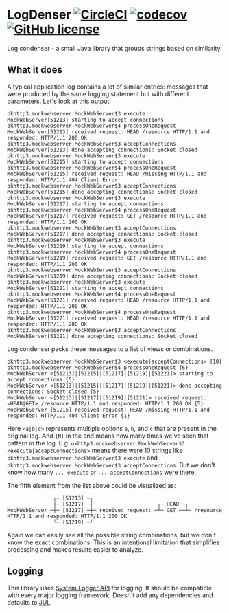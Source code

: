 # LogDenser [![CircleCI](https://dl.circleci.com/status-badge/img/gh/malyginvv/logdenser/tree/main.svg?style=shield)](https://dl.circleci.com/status-badge/redirect/gh/malyginvv/logdenser/tree/main) [![codecov](https://codecov.io/gh/malyginvv/logdenser/graph/badge.svg?token=JRST9RSKKX)](https://codecov.io/gh/malyginvv/logdenser) [![GitHub license](https://img.shields.io/badge/license-MIT-blue.svg)](https://raw.githubusercontent.com/malyginvv/logdenser/main/LICENSE)

Log condenser - a small Java library that groups strings based on similarity.

## What it does

A typical application log contains a lot of similar entries: messages that were produced by the same logging statement but with different parameters.
Let's look at this output:
```
okhttp3.mockwebserver.MockWebServer$3 execute
MockWebServer[51213] starting to accept connections
okhttp3.mockwebserver.MockWebServer$4 processOneRequest
MockWebServer[51213] received request: HEAD /resource HTTP/1.1 and responded: HTTP/1.1 200 OK
okhttp3.mockwebserver.MockWebServer$3 acceptConnections
MockWebServer[51213] done accepting connections: Socket closed
okhttp3.mockwebserver.MockWebServer$3 execute
MockWebServer[51215] starting to accept connections
okhttp3.mockwebserver.MockWebServer$4 processOneRequest
MockWebServer[51215] received request: HEAD /missing HTTP/1.1 and responded: HTTP/1.1 404 Client Error
okhttp3.mockwebserver.MockWebServer$3 acceptConnections
MockWebServer[51215] done accepting connections: Socket closed
okhttp3.mockwebserver.MockWebServer$3 execute
MockWebServer[51217] starting to accept connections
okhttp3.mockwebserver.MockWebServer$4 processOneRequest
MockWebServer[51217] received request: GET /resource HTTP/1.1 and responded: HTTP/1.1 200 OK
okhttp3.mockwebserver.MockWebServer$3 acceptConnections
MockWebServer[51217] done accepting connections: Socket closed
okhttp3.mockwebserver.MockWebServer$3 execute
MockWebServer[51219] starting to accept connections
okhttp3.mockwebserver.MockWebServer$4 processOneRequest
MockWebServer[51219] received request: GET /resource HTTP/1.1 and responded: HTTP/1.1 200 OK
okhttp3.mockwebserver.MockWebServer$3 acceptConnections
MockWebServer[51219] done accepting connections: Socket closed
okhttp3.mockwebserver.MockWebServer$3 execute
MockWebServer[51221] starting to accept connections
okhttp3.mockwebserver.MockWebServer$4 processOneRequest
MockWebServer[51221] received request: HEAD /resource HTTP/1.1 and responded: HTTP/1.1 200 OK
okhttp3.mockwebserver.MockWebServer$4 processOneRequest
MockWebServer[51221] received request: HEAD /resource HTTP/1.1 and responded: HTTP/1.1 200 OK
okhttp3.mockwebserver.MockWebServer$3 acceptConnections
MockWebServer[51221] done accepting connections: Socket closed
```
Log condenser packs these messages to a list of views or combinations.
```
okhttp3.mockwebserver.MockWebServer$3 <execute|acceptConnections> {10}
okhttp3.mockwebserver.MockWebServer$4 processOneRequest {6}
MockWebServer <[51213]|[51215]|[51217]|[51219]|[51221]> starting to accept connections {5}
MockWebServer <[51213]|[51215]|[51217]|[51219]|[51221]> done accepting connections: Socket closed {5}
MockWebServer <[51213]|[51217]|[51219]|[51221]> received request: <HEAD|GET> /resource HTTP/1.1 and responded: HTTP/1.1 200 OK {5}
MockWebServer [51215] received request: HEAD /missing HTTP/1.1 and responded: HTTP/1.1 404 Client Error {1}
```
Here `<a|b|c>` represents multiple options `a`, `b`, and `c` that are present in the original log. 
And `{N}` in the end means how many times we've seen that pattern in the log.
E.g. `okhttp3.mockwebserver.MockWebServer$3 <execute|acceptConnections>` means there were 10 strings like 
`okhttp3.mockwebserver.MockWebServer$3 execute` and `okhttp3.mockwebserver.MockWebServer$3 acceptConnections`.
But we don't know how many `... execute` or `... acceptConnections` were there.

The fifth element from the list above could be visualized as:
```
               ┌─ [51213] ─┐
               ├─ [51217] ─┤                     ┌─ HEAD ─┐
MockWebServer ─┼─ [51217] ─┼─ received request: ─┴─ GET ──┴─ /resource HTTP/1.1 and responded: HTTP/1.1 200 OK
               └─ [51219] ─┘
```
Again we can easily see all the possible string combinations, but we don't know the exact combinations.
This is an intentional limitation that simplifies processing and makes results easier to analyze.

## Logging
This library uses [System.Logger API](https://docs.oracle.com/en/java/javase/17/docs/api/java.base/java/lang/System.Logger.html) for logging. 
It should be compatible with every major logging framework. Doesn't add any dependencies and defaults to [JUL](https://docs.oracle.com/en/java/javase/17/docs/api/java.logging/java/util/logging/package-summary.html).